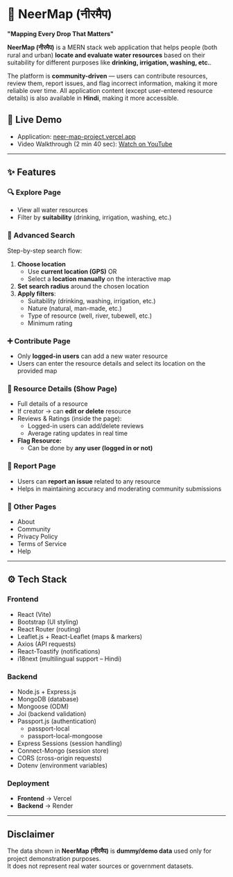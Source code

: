 # 🌊 NeerMap (नीरमैप)  
**"Mapping Every Drop That Matters"**  

**NeerMap (नीरमैप)** is a MERN stack web application that helps people (both rural and urban) **locate and evaluate water resources** based on their suitability for different purposes like **drinking, irrigation, washing, etc.**.  

The platform is **community-driven** — users can contribute resources, review them, report issues, and flag incorrect information, making it more reliable over time. 
All application content (except user-entered resource details) is also available in **Hindi**, making it more accessible.  

## 🚀 Live Demo
- Application: [neer-map-project.vercel.app](https://neer-map-project.vercel.app)
- Video Walkthrough (2 min 40 sec): [Watch on YouTube](https://youtu.be/aeV8X0ZtJB0)

---

## ✨ Features  

### 🔍 Explore Page  
- View all water resources  
- Filter by **suitability** (drinking, irrigation, washing, etc.)  

### 🧭 Advanced Search  
Step-by-step search flow:  
1. **Choose location**  
   - Use **current location (GPS)** OR  
   - Select a **location manually** on the interactive map  
2. **Set search radius** around the chosen location  
3. **Apply filters**:  
   - Suitability  (drinking, washing, irrigation, etc.) 
   - Nature (natural, man-made, etc.)  
   - Type of resource (well, river, tubewell, etc.)  
   - Minimum rating  

### ➕ Contribute Page  
- Only **logged-in users** can add a new water resource
- Users can enter the resource details and select its location on the provided map

### 📍 Resource Details (Show Page)  
- Full details of a resource  
- If creator → can **edit or delete** resource  
- Reviews & Ratings (inside the page):  
  - Logged-in users can add/delete reviews  
  - Average rating updates in real time  
- **Flag Resource:**  
  - Can be done by **any user (logged in or not)**  

### 🚩 Report Page  
- Users can **report an issue** related to any resource  
- Helps in maintaining accuracy and moderating community submissions  

### 📄 Other Pages  
- About  
- Community  
- Privacy Policy  
- Terms of Service  
- Help  

---

## ⚙️ Tech Stack  

### Frontend  
- React (Vite)  
- Bootstrap (UI styling)  
- React Router (routing)  
- Leaflet.js + React-Leaflet (maps & markers)  
- Axios (API requests)  
- React-Toastify (notifications)  
- i18next (multilingual support – Hindi)  

### Backend  
- Node.js + Express.js  
- MongoDB (database)  
- Mongoose (ODM)  
- Joi (backend validation)  
- Passport.js (authentication)  
  - passport-local  
  - passport-local-mongoose  
- Express Sessions (session handling)  
- Connect-Mongo (session store)  
- CORS (cross-origin requests)  
- Dotenv (environment variables)  

### Deployment  
- **Frontend** → Vercel  
- **Backend** → Render  

---
## Disclaimer
The data shown in **NeerMap (नीरमैप)** is **dummy/demo data** used only for project demonstration purposes.  
It does not represent real water sources or government datasets.
